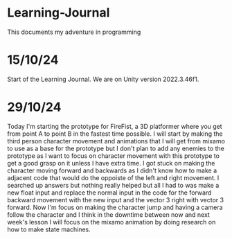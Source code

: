 # Learning-Journal
This documents my adventure in programming

# 15/10/24
Start of the Learning Journal. 
We are on Unity version 2022.3.46f1.

# 29/10/24
Today I'm starting the prototype for FireFist, a 3D platformer where you get from point A to point B in the fastest time possible. I will start by making the third person character movement and animations that I will get from mixamo to use as a base for the prototype but I don't plan to add any enemies to the prototype as I want to focus on character movement with this prototype to get a good grasp on it unless I have extra time.
I got stuck on making the character moving forward and backwards as I didn't know how to make a adjacent code that would do the oppoiste of the left and right movement. I searched up answers but nothing really helped but all I had to was make a new float input and replace the normal input in the code for the forward backward movement with the new input and the vector 3 right with vector 3 forward. Now I'm focus on making the character jump and having a camera follow the character and I think in the downtime between now and next week's lesson I will focus on the mixamo animation by doing research on how to make state machines.
